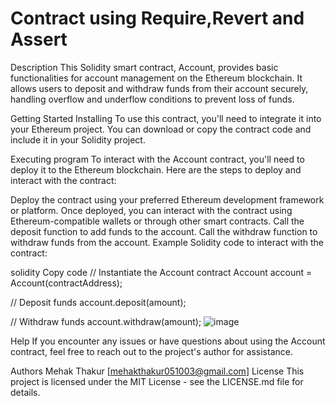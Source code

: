# Contract using Require,Revert and Assert
Description
This Solidity smart contract, Account, provides basic functionalities for account management on the Ethereum blockchain. It allows users to deposit and withdraw funds from their account securely, handling overflow and underflow conditions to prevent loss of funds.

Getting Started
Installing
To use this contract, you'll need to integrate it into your Ethereum project. You can download or copy the contract code and include it in your Solidity project.

Executing program
To interact with the Account contract, you'll need to deploy it to the Ethereum blockchain. Here are the steps to deploy and interact with the contract:

Deploy the contract using your preferred Ethereum development framework or platform.
Once deployed, you can interact with the contract using Ethereum-compatible wallets or through other smart contracts.
Call the deposit function to add funds to the account.
Call the withdraw function to withdraw funds from the account.
Example Solidity code to interact with the contract:

solidity
Copy code
// Instantiate the Account contract
Account account = Account(contractAddress);

// Deposit funds
account.deposit(amount);

// Withdraw funds
account.withdraw(amount);
![image](https://github.com/Mehak051003/AVX-Assessment-1/assets/118992603/8dfe20c7-0f5d-4553-a23d-0ffda4418944)


Help
If you encounter any issues or have questions about using the Account contract, feel free to reach out to the project's author for assistance.

Authors
Mehak Thakur [mehakthakur051003@gmail.com]
License
This project is licensed under the MIT License - see the LICENSE.md file for details.





